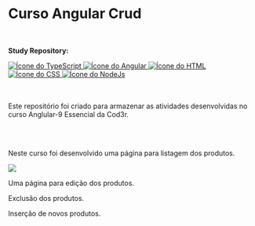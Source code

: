 # Curso Angular Crud
<br>
<p><strong>Study Repository:</strong></p>

<div>
   <a href="https://www.typescriptlang.org/" target="_blank"> 
      <img src="https://skills.thijs.gg/icons?i=typescript" alt="Ícone do TypeScript"/> 
   </a>
   <a href="https://angular.io/" target="_blank"> 
      <img src="https://skills.thijs.gg/icons?i=angular" alt="Ícone do Angular"/>
   </a>
   <a href="https://developer.mozilla.org/pt-BR/docs/Web/HTML" target="_blank"> 
      <img src="https://skills.thijs.gg/icons?i=html" alt="Ícone do HTML"/> 
   </a>
   <a href="https://developer.mozilla.org/pt-BR/docs/Web/CSS" target="_blank"> 
      <img src="https://skills.thijs.gg/icons?i=css" alt="Ícone do CSS"/> 
   </a>
   <a href="https://nodejs.org/en/about" target="_blank"> 
      <img src="https://skills.thijs.gg/icons?i=nodejs" alt="Ícone do NodeJs"/> 
   </a>
</div>
<br>
<br>
<div>
   <p>
      Este repositório foi criado para armazenar as atividades desenvolvidas no curso Anglular-9 Essencial da Cod3r.
   </p>
   <br> 
   <br>
   <p>
      Neste curso foi desenvolvido uma página para listagem dos produtos.
   </p>
   <img src="frontend/src/"/> 
   <p>
      Uma página para edição dos produtos.
   </p>

   <p>
      Exclusão dos produtos.
   </p>

   <p>
      Inserção de novos produtos.
   </p>
</div> 
